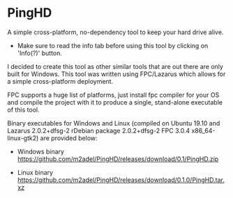 # PingHD
A simple cross-platform, no-dependency tool to keep your hard drive alive. 

* Make sure to read the info tab before using this tool by clicking on 'Info(?)' button.

I decided to create this tool as other similar tools that are out there are only built for Windows. This tool was written using FPC/Lazarus which allows for a simple cross-platform deployment.

FPC supports a huge list of platforms, just install fpc compiler for your OS and compile the project with it to produce a single, stand-alone executable of this tool.

Binary executables for Windows and Linux (compiled on Ubuntu 19.10 and Lazarus 2.0.2+dfsg-2 rDebian package 2.0.2+dfsg-2 FPC 3.0.4 x86_64-linux-gtk2) are provided below:

* Windows binary
https://github.com/m2adel/PingHD/releases/download/0.1/PingHD.zip

* Linux binary
https://github.com/m2adel/PingHD/releases/download/0.1.0/PingHD.tar.xz

